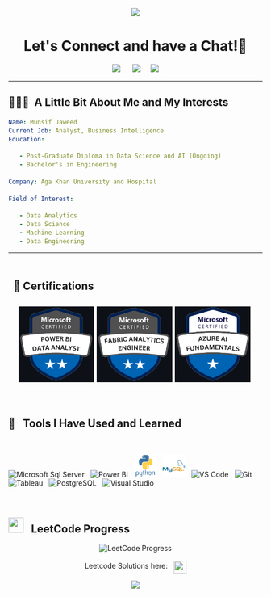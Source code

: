 <p align="center">
  <img src="https://capsule-render.vercel.app/api?type=waving&color=gradient&text=Hello!&height=100&section=header"/>
</p>

<h1 align="center">
  Let's Connect and have a Chat!💬
</h1>

<p align="center">
  <a href="mailto:munsifjaved00@gmail.com" style="text-decoration: none;">
    <img height="50" src="https://mailmeteor.com/logos/assets/PNG/Gmail_Logo_512px.png" />
  </a>&nbsp;&nbsp;&nbsp;&nbsp;
  <a href="https://www.linkedin.com/in/munsifjaved1/" style="text-decoration: none;">
    <img height="50" src="https://cdn.jsdelivr.net/gh/devicons/devicon@latest/icons/linkedin/linkedin-original.svg" />
  </a>&nbsp;&nbsp;&nbsp;
  <a href="https://www.kaggle.com/munsifjaved" style="text-decoration: none;">
    <img height="50" src="https://cdn.jsdelivr.net/gh/devicons/devicon@latest/icons/kaggle/kaggle-original.svg" />
  </a>
</p>


---

<h2> 👨🏻‍💻 &nbsp;A Little Bit About Me and My Interests</h2>

```yaml
Name: Munsif Jaweed
Current Job: Analyst, Business Intelligence 
Education:

   - Post-Graduate Diploma in Data Science and AI (Ongoing)
   - Bachelor's in Engineering
  
Company: Aga Khan University and Hospital

Field of Interest:
  
   - Data Analytics
   - Data Science
   - Machine Learning
   - Data Engineering


```
  
---  

<div style="padding: 10px;">
  <h2 style="display: flex; align-items: center; gap: 10px;">
    🏅 Certifications
  </h2>
  <div style="display: flex; overflow-x: auto; padding: 10px; gap: 5px;">
    <a href="https://learn.microsoft.com/api/credentials/share/en-us/MunsifJaweed-3344/A9326717DBE9099F?sharingId" target="_blank">
      <img src="https://github.com/munsifjaved/Certifications_image/blob/main/Power%20BI%20Analyst.png?raw=true" alt="Power BI Data Analyst" width="150" height="150" >
    </a>
    <a href="https://learn.microsoft.com/api/credentials/share/en-us/MunsifJaweed-3344/88AD721B92031682?sharingId" target="_blank">
      <img src="https://github.com/munsifjaved/Certifications_image/blob/main/Fabric%20Analytics%20Engineer.png?raw=true" alt="Fabric Analytics Engineer" width="150" height="150">
    </a>
    <a href="https://learn.microsoft.com/api/credentials/share/en-us/MunsifJaweed-3344/C7F615FB2245DDC0?sharingId" target="_blank">
      <img src="https://github.com/munsifjaved/Certifications_image/blob/main/Azure%20AI%20Fundamentals.png?raw=true" alt="Azure AI Fundamentals" width="150" height="150">
    </a>
  </div>
</div>
<br>
<h2> 🚀 &nbsp; Tools I Have Used and Learned</h2>
<br>
<p align="left">
<img src="https://cdn.jsdelivr.net/gh/devicons/devicon@latest/icons/microsoftsqlserver/microsoftsqlserver-original.svg" alt="Microsoft Sql Server" width="47" height="47"/>
</a>&nbsp;
<img src="https://raw.githubusercontent.com/microsoft/PowerBI-Icons/main/SVG/Power-BI.svg" alt="Power BI" width="45" height="45"/>
</a>&nbsp;
<img src="https://raw.githubusercontent.com/devicons/devicon/master/icons/python/python-original-wordmark.svg" alt="Python" width="45" height="45"/>
</a>&nbsp;
<img src="https://raw.githubusercontent.com/devicons/devicon/master/icons/mysql/mysql-original-wordmark.svg" alt="MySQL" width="45" height="45" />
</a>&nbsp;
<img src="https://cdn.jsdelivr.net/gh/devicons/devicon/icons/vscode/vscode-original.svg" alt="VS Code" width="45" height="45"/>
</a>&nbsp;
<img src="https://cdn.jsdelivr.net/gh/devicons/devicon/icons/git/git-original.svg" alt="Git" width="45" height="45"/>
</a>&nbsp;
<img src="https://cdn.worldvectorlogo.com/logos/tableau-software.svg" alt="Tableau" width="45" height="45"/>
</a>&nbsp;
<img src="https://cdn.jsdelivr.net/gh/devicons/devicon@latest/icons/postgresql/postgresql-original.svg" alt="PostgreSQL" width="45" height="45"/>
</a>&nbsp;
<img src="https://cdn.jsdelivr.net/gh/devicons/devicon@latest/icons/visualstudio/visualstudio-original.svg" alt="Visual Studio" width="45" height="45"/>
</p>
<br>
<h2> <img src="https://iconape.com/wp-content/png_logo_vector/leetcode-logo-white-no-text.png" width="30" height="30"/>  &nbsp; LeetCode Progress </h2>
<p align="center">
  <img src="https://leetcard.jacoblin.cool/munsifjaved00?theme=unicorn" alt="LeetCode Progress">
</p>

<p align="center">
  <a>Leetcode Solutions here:</a>
  </a>&nbsp;
  <a href="https://github.com/munsifjaved/LeetCode-Solutions" style="text-decoration: none;">
    <img src="https://iconmonstr.com/wp-content/g/gd/makefg.php?i=../releases/preview/2012/png/iconmonstr-github-1.png&r=255&g=255&b=255" width="25" height="25" style="vertical-align: middle; margin-top: 3px;"/>
  </a>
</p>


<p align="center">
  <img src="https://capsule-render.vercel.app/api?type=waving&color=gradient&height=100&section=footer"/>
  
</p>




